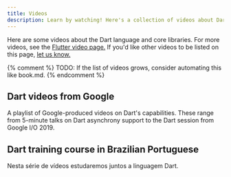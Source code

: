 ```yaml
---
title: Videos
description: Learn by watching! Here's a collection of videos about Dart.
---
```


Here are some videos about the Dart language and core libraries.
For more videos, see the [Flutter video page.]({{site.flutter-docs}}/resources/videos)
If you'd like other videos to be listed on this page,
[let us know.]({{site.repo.this}}/issues)

{% comment %}
TODO: If the list of videos grows, consider automating this like book.md.
{% endcomment %}

## Dart videos from Google

A playlist of Google-produced videos on Dart's capabilities.
These range from 5-minute talks on Dart asynchrony support
to the Dart session from Google I/O 2019.

<YouTubeEmbed id="TF-TBsgIErY" title="Dart videos from Google" playlistId="PLjxrf2q8roU0Net_g1NT5_vOO3s_FR02J"></YouTubeEmbed>

## Dart training course in Brazilian Portuguese

Nesta série de vídeos estudaremos juntos a linguagem Dart.

<YouTubeEmbed id="Vz11rFFewkM" title="Dart Curso Completo" playlistId="PLK5FPzMuRKlyiWZUUqea2Hmszhy9vUixJ"></YouTubeEmbed>
